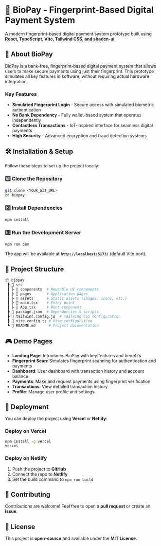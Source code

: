 
# 🚀 BioPay - Fingerprint-Based Digital Payment System

A modern fingerprint-based digital payment system prototype built using **React, TypeScript, Vite, Tailwind CSS, and shadcn-ui**.

## 📌 About BioPay

BioPay is a bank-free, fingerprint-based digital payment system that allows users to make secure payments using just their fingerprint. This prototype simulates all key features in software, without requiring actual hardware integration.

### Key Features

- **Simulated Fingerprint Login** - Secure access with simulated biometric authentication
- **No Bank Dependency** - Fully wallet-based system that operates independently
- **Contactless Transactions** - IoT-inspired interface for seamless digital payments
- **High Security** - Advanced encryption and fraud detection systems

## 🛠️ Installation & Setup  

Follow these steps to set up the project locally:  

### **1️⃣ Clone the Repository**  

```sh
git clone <YOUR_GIT_URL>
cd biopay
```

### **2️⃣ Install Dependencies**  

```sh
npm install
```

### **3️⃣ Run the Development Server**  

```sh
npm run dev
```

The app will be available at **`http://localhost:5173/`** (default Vite port).  

## 📂 Project Structure  

```sh
📦 biopay
 ┣ 📂 src
 ┃ ┣ 📂 components  # Reusable UI components
 ┃ ┣ 📂 pages       # Application pages
 ┃ ┣ 📂 assets      # Static assets (images, icons, etc.)
 ┃ ┣ 📜 main.tsx    # Entry point
 ┃ ┣ 📜 App.tsx     # Root component
 ┣ 📜 package.json  # Dependencies & scripts
 ┣ 📜 tailwind.config.js  # Tailwind CSS configuration
 ┣ 📜 vite.config.ts # Vite configuration
 ┗ 📜 README.md      # Project documentation
```

## 🎮 Demo Pages

- **Landing Page**: Introduces BioPay with key features and benefits
- **Fingerprint Scan**: Simulates fingerprint scanning for authentication and payments
- **Dashboard**: User dashboard with transaction history and account balance
- **Payments**: Make and request payments using fingerprint verification
- **Transactions**: View detailed transaction history
- **Profile**: Manage user profile and settings

## 🚀 Deployment  

You can deploy the project using **Vercel** or **Netlify**:  

### **Deploy on Vercel**  

```sh
npm install -g vercel
vercel
```

### **Deploy on Netlify**  

1. Push the project to **GitHub**  
2. Connect the repo to **Netlify**  
3. Set the build command to `npm run build`  

## 📝 Contributing  

Contributions are welcome! Feel free to open a **pull request** or create an **issue**.  

## 📜 License  

This project is **open-source** and available under the **MIT License**.
